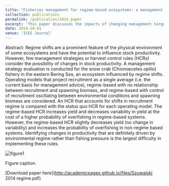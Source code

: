 ```yaml
---
title: "Fisheries management for regime-based ecosystems: a management strategy evaluation for the snow crab fishery in the eastern Bering Sea"
collection: publications
permalink: /publication/2014_paper
excerpt: 'This paper discusses the impacts of changing management targets in systems that have shifts in productivity.'
date: 2014-10-01
venue: 'ICES Journal'
---
```

Abstract: Regime shifts are a prominent feature of the physical environment of some ecosystems and have the potential to influence stock productivity. However, few management strategies or harvest control rules (HCRs) consider the possibility of changes in stock productivity. A management strategy evaluation is conducted for the snow crab (Chionoecetes opilio) fishery in the eastern Bering Sea, an ecosystem influenced by regime shifts. Operating models that project recruitment as a single average (i.e. the current basis for management advice), regime-based with no relationship between recruitment and spawning biomass, and regime-based with control of recruitment oscillating between environmental conditions and spawning biomass are considered. An HCR that accounts for shifts in recruitment regime is compared with the status quo HCR for each operating model. The regime-based HCR increases yield and decreases variability in yield at the cost of a higher probability of overfishing in regime-based systems. However, the regime-based HCR slightly decreases yield (no change in variability) and increases the probability of overfishing in non-regime based systems. Identifying changes in productivity that are definitely driven by environmental regime rather than fishing pressure is the largest difficulty in implementing these rules.

![figure1](https://szuwalski.github.io/files/regime.png)

Figure caption. 

[Download paper here](http://academicpages.github.io/files/Szuwalski 2014 regime.pdf)


